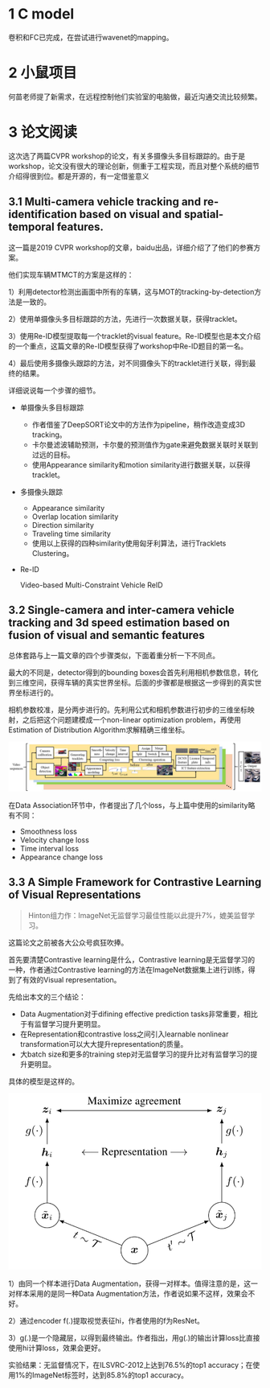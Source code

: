 # 1 C model

卷积和FC已完成，在尝试进行wavenet的mapping。



# 2 小鼠项目

何苗老师提了新需求，在远程控制他们实验室的电脑做，最近沟通交流比较频繁。



# 3 论文阅读

这次选了两篇CVPR workshop的论文，有关多摄像头多目标跟踪的。由于是workshop，论文没有很大的理论创新，侧重于工程实现，而且对整个系统的细节介绍得很到位。都是开源的，有一定借鉴意义

## 3.1 Multi-camera vehicle tracking and re-identification based on visual and spatial-temporal features. 

这一篇是2019 CVPR workshop的文章，baidu出品，详细介绍了了他们的参赛方案。

他们实现车辆MTMCT的方案是这样的：

1）利用detector检测出画面中所有的车辆，这与MOT的tracking-by-detection方法是一致的。

2）使用单摄像头多目标跟踪的方法，先进行一次数据关联，获得tracklet。

3）使用Re-ID模型提取每一个tracklet的visual feature。Re-ID模型也是本文介绍的一个重点，这篇文章的Re-ID模型获得了workshop中Re-ID题目的第一名。

4）最后使用多摄像头跟踪的方法，对不同摄像头下的tracklet进行关联，得到最终的结果。

详细说说每一个步骤的细节。

- 单摄像头多目标跟踪
  - 作者借鉴了DeepSORT论文中的方法作为pipeline，稍作改造变成3D tracking。
  - 卡尔曼滤波辅助预测，卡尔曼的预测值作为gate来避免数据关联时关联到过远的目标。
  - 使用Appearance similarity和motion similarity进行数据关联，以获得tracklet。

- 多摄像头跟踪

  - Appearance similarity
  - Overlap location similarity
  - Direction similarity
  - Traveling time similarity
  - 使用以上获得的四种similarity使用匈牙利算法，进行Tracklets Clustering。

- Re-ID

  Video-based Multi-Constraint Vehicle ReID



## 3.2 Single-camera and inter-camera vehicle tracking and 3d speed estimation based on fusion of visual and semantic features

总体套路与上一篇文章的四个步骤类似，下面着重分析一下不同点。

最大的不同是，detector得到的bounding boxes会首先利用相机参数信息，转化到三维空间，获得车辆的真实世界坐标。后面的步骤都是根据这一步得到的真实世界坐标进行的。

相机参数校准，是分两步进行的。先利用公式和相机参数进行初步的三维坐标映射，之后把这个问题建模成一个non-linear optimization problem，再使用Estimation of Distribution Algorithm求解精确三维坐标。

![](./2.png)

在Data Association环节中，作者提出了几个loss，与上篇中使用的similarity略有不同：

- Smoothness loss
- Velocity change loss
- Time interval loss
- Appearance change loss





## 3.3 A Simple Framework for Contrastive Learning of Visual Representations

> Hinton组力作：ImageNet无监督学习最佳性能以此提升7%，媲美监督学习。

这篇论文之前被各大公众号疯狂吹捧。

首先要清楚Contrastive learning是什么，Contrastive learning是无监督学习的一种，作者通过Contrastive learning的方法在ImageNet数据集上进行训练，得到了有效的Visual representation。

先给出本文的三个结论：

- Data Augmentation对于difining effective prediction tasks非常重要，相比于有监督学习提升更明显。
- 在Representation和contrastive loss之间引入learnable nonlinear transformation可以大大提升representation的质量。
- 大batch size和更多的training step对无监督学习的提升比对有监督学习的提升更明显。

具体的模型是这样的。

![](./1.png)

1）由同一个样本进行Data Augmentation，获得一对样本。值得注意的是，这一对样本采用的是同一种Data Augmentation方法，作者说如果不这样，效果会不好。

2）通过encoder f(.)提取视觉表征hi，作者使用的f为ResNet。

3）g(.)是一个隐藏层，以得到最终输出。作者指出，用g(.)的输出计算loss比直接使用hi计算loss，效果会更好。

实验结果：无监督情况下，在ILSVRC-2012上达到76.5%的top1 accuracy；在使用1%的ImageNet标签时，达到85.8%的top1 accuracy。